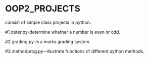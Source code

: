 # OOP2_PROJECTS 
consist of  simple class projects in python.

#1.deter.py-determine whether a number is even or odd.

#2.grading.py-is a marks grading system.

#3.methodprog.py--illustrate functions of different python methods.
